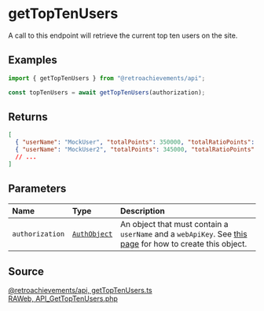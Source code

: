 # getTopTenUsers

A call to this endpoint will retrieve the current top ten users on the site.

## Examples

```ts
import { getTopTenUsers } from "@retroachievements/api";

const topTenUsers = await getTopTenUsers(authorization);
```

## Returns

```json
[
  { "userName": "MockUser", "totalPoints": 350000, "totalRatioPoints": 995000 },
  { "userName": "MockUser2", "totalPoints": 345000, "totalRatioPoints": 994000 }
  // ...
]
```

## Parameters

| Name            | Type                                        | Description                                                                                                                  |
| :-------------- | :------------------------------------------ | :--------------------------------------------------------------------------------------------------------------------------- |
| `authorization` | [`AuthObject`](/v1/data-models/auth-object) | An object that must contain a `userName` and a `webApiKey`. See [this page](/getting-started) for how to create this object. |

## Source

[@retroachievements/api, getTopTenUsers.ts](https://github.dev/RetroAchievements/api-js/blob/main/src/feed/getTopTenUsers.ts)  
[RAWeb, API_GetTopTenUsers.php](https://github.dev/RetroAchievements/RAWeb/blob/master/public/API/API_GetTopTenUsers.php)
